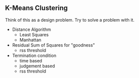 ## K-Means Clustering

Think of this as a design problem. Try to solve a problem with it.

- Distance Algorithm
  - Least Squares
  - Manhattan
- Residual Sum of Squares for "goodness"
  - rss threshold
- Termination condition
  - time based
  - judgement based
  - rss threshold



